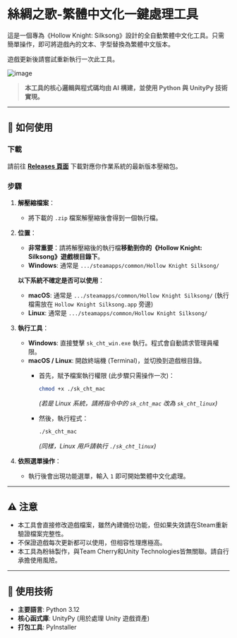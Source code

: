 # 絲綢之歌-繁體中文化一鍵處理工具

這是一個專為《Hollow Knight: Silksong》設計的全自動繁體中文化工具。只需簡單操作，即可將遊戲內的文本、字型替換為繁體中文版本。

遊戲更新後請嘗試重新執行一次此工具。

![image](https://github.com/tents89/SKSO_TChinese/blob/main/Tool.png)
> **本工具的核心邏輯與程式碼均由 AI 構建，並使用 Python 與 UnityPy 技術實現。**

---

## 🚀 如何使用

### 下載

請前往 **[Releases 頁面](https://github.com/tents89/SKSO_TChinese/releases)** 下載對應你作業系統的最新版本壓縮包。

### 步驟

1.  **解壓縮檔案**：
    * 將下載的 `.zip` 檔案解壓縮後會得到一個執行檔。

2.  **位置**：
    * **非常重要**：請將解壓縮後的執行檔**移動到你的《Hollow Knight: Silksong》遊戲根目錄下**。
    * **Windows**: 通常是 `.../steamapps/common/Hollow Knight Silksong/`
  
    **以下系統不確定是否可以使用**：
    * **macOS**: 通常是 `.../steamapps/common/Hollow Knight Silksong/` (執行檔需放在 `Hollow Knight Silksong.app` 旁邊)
    * **Linux**: 通常是 `.../steamapps/common/Hollow Knight Silksong/`

3.  **執行工具**：
    * **Windows**: 直接雙擊 `sk_cht_win.exe` 執行。程式會自動請求管理員權限。
    * **macOS / Linux**: 開啟終端機 (Terminal)，並切換到遊戲根目錄。
        * 首先，賦予檔案執行權限 (此步驟只需操作一次)：
            ```bash
            chmod +x ./sk_cht_mac
            ```
            *(若是 Linux 系統，請將指令中的 `sk_cht_mac` 改為 `sk_cht_linux`)*

        * 然後，執行程式：
            ```bash
            ./sk_cht_mac
            ```
            *(同樣，Linux 用戶請執行 `./sk_cht_linux`)*

5.  **依照選單操作**：
    * 執行後會出現功能選單，輸入 `1` 即可開始繁體中文化處理。

---

## ⚠️ 注意

* 本工具會直接修改遊戲檔案，雖然內建備份功能，但如果失效請在Steam重新驗證檔案完整性。
* 不保證遊戲每次更新都可以使用，但相容性理應極高。
* 本工具為粉絲製作，與Team Cherry和Unity Technologies皆無關聯。請自行承擔使用風險。

---

## 🔧 使用技術

* **主要語言**: Python 3.12
* **核心函式庫**: UnityPy (用於處理 Unity 遊戲資產)
* **打包工具**: PyInstaller

